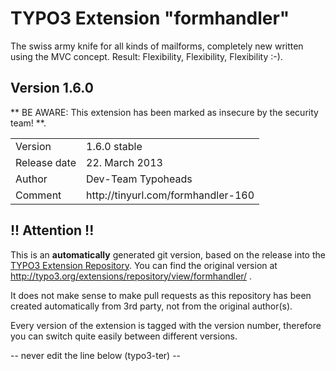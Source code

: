 # TYPO3 Extension "formhandler"
The swiss army knife for all kinds of mailforms, completely new written using the MVC concept. Result: Flexibility, Flexibility, Flexibility	:-).

## Version 1.6.0
** BE AWARE: This extension has been marked as insecure by the security team! **.



<table>
	<tr><td>Version</td><td>1.6.0 stable</td></tr>
	<tr><td>Release date</td><td>22. March 2013</td></tr>
	<tr><td>Author</td><td>Dev-Team Typoheads</td></tr>
	<tr><td>Comment</td><td>http://tinyurl.com/formhandler-160</td></tr>
</table>

## !! Attention !!
This is an **automatically** generated git version, based on the release into the [TYPO3 Extension Repository](http://www.typo3.org/extensions/).
You can find the original version at http://typo3.org/extensions/repository/view/formhandler/ .

It does not make sense to make pull requests as this repository has been created automatically from 3rd party, not from the original author(s).

Every version of the extension is tagged with the version number, therefore you can switch quite easily between different versions.


-- never edit the line below (typo3-ter) --